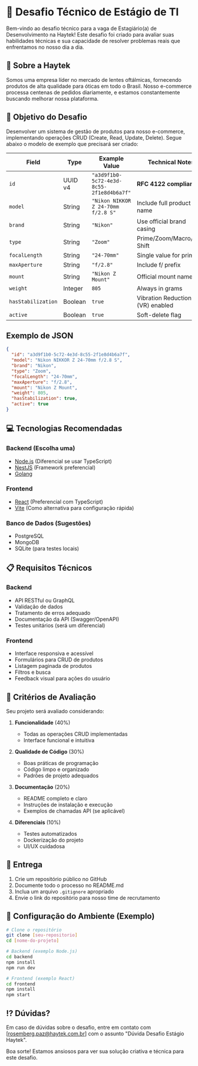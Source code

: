 # 🚀 Desafio Técnico de Estágio de TI

Bem-vindo ao desafio técnico para a vaga de Estagiário(a) de Desenvolvimento na Haytek! Este desafio foi criado para avaliar suas habilidades técnicas e sua capacidade de resolver problemas reais que enfrentamos no nosso dia a dia.

## 🌟 Sobre a Haytek

Somos uma empresa líder no mercado de lentes oftálmicas, fornecendo produtos de alta qualidade para óticas em todo o Brasil. Nosso e-commerce processa centenas de pedidos diariamente, e estamos constantemente buscando melhorar nossa plataforma.

## 🎯 Objetivo do Desafio

Desenvolver um sistema de gestão de produtos para nosso e-commerce, implementando operações CRUD (Create, Read, Update, Delete). Segue abaixo o modelo de exemplo que precisará ser criado:


| Field               | Type      | Example Value                                | Technical Notes                  |
|---------------------|-----------|----------------------------------------------|----------------------------------|
| `id`                | UUID v4   | `"a3d9f1b0-5c72-4e3d-8c55-2f1e8d4b6a7f"`     | **RFC 4122 compliant**           |
| `model`             | String    | `"Nikon NIKKOR Z 24-70mm f/2.8 S"`          | Include full product name        |
| `brand`             | String    | `"Nikon"`                                   | Use official brand casing        |
| `type`              | String    | `"Zoom"`                                    | Prime/Zoom/Macro/Tilt-Shift      |
| `focalLength`       | String    | `"24-70mm"`                                 | Single value for primes          |
| `maxAperture`       | String    | `"f/2.8"`                                   | Include f/ prefix                |
| `mount`             | String    | `"Nikon Z Mount"`                           | Official mount name              |
| `weight`            | Integer   | `805`                                       | Always in grams                 |
| `hasStabilization`  | Boolean   | `true`                                      | Vibration Reduction (VR) enabled |
| `active`            | Boolean   | `true`                                      | Soft-delete flag                |

## Exemplo de JSON

```json
{
  "id": "a3d9f1b0-5c72-4e3d-8c55-2f1e8d4b6a7f",
  "model": "Nikon NIKKOR Z 24-70mm f/2.8 S",
  "brand": "Nikon",
  "type": "Zoom",
  "focalLength": "24-70mm",
  "maxAperture": "f/2.8",
  "mount": "Nikon Z Mount",
  "weight": 805,
  "hasStabilization": true,
  "active": true
}
```

## 💻 Tecnologias Recomendadas

### Backend (Escolha uma)
- [Node.js](https://nodejs.org/en/) (Diferencial se usar TypeScript)
- [NestJS](https://nestjs.com/) (Framework preferencial)
- [Golang](https://go.dev/) 

### Frontend
- [React](https://react.dev/) (Preferencial com TypeScript)
- [Vite](https://vitejs.dev/) (Como alternativa para configuração rápida)

### Banco de Dados (Sugestões)
- PostgreSQL
- MongoDB
- SQLite (para testes locais)

## 📋 Requisitos Técnicos

### Backend
- API RESTful ou GraphQL
- Validação de dados
- Tratamento de erros adequado
- Documentação da API (Swagger/OpenAPI)
- Testes unitários (será um diferencial)

### Frontend
- Interface responsiva e acessível
- Formulários para CRUD de produtos
- Listagem paginada de produtos
- Filtros e busca
- Feedback visual para ações do usuário

## 📌 Critérios de Avaliação

Seu projeto será avaliado considerando:

1. **Funcionalidade** (40%)
   - Todas as operações CRUD implementadas
   - Interface funcional e intuitiva

2. **Qualidade de Código** (30%)
   - Boas práticas de programação
   - Código limpo e organizado
   - Padrões de projeto adequados

3. **Documentação** (20%)
   - README completo e claro
   - Instruções de instalação e execução
   - Exemplos de chamadas API (se aplicável)

4. **Diferenciais** (10%)
   - Testes automatizados
   - Dockerização do projeto
   - UI/UX cuidadosa

## 📂 Entrega

1. Crie um repositório público no GitHub
2. Documente todo o processo no README.md
3. Inclua um arquivo `.gitignore` apropriado
4. Envie o link do repositório para nosso time de recrutamento

## 🔧 Configuração do Ambiente (Exemplo)

```bash
# Clone o repositório
git clone [seu-repositorio]
cd [nome-do-projeto]

# Backend (exemplo Node.js)
cd backend
npm install
npm run dev

# Frontend (exemplo React)
cd frontend
npm install
npm start
```

## ⁉️ Dúvidas?

Em caso de dúvidas sobre o desafio, entre em contato com [rosemberg.paz@haytek.com.br] com o assunto "Dúvida Desafio Estágio Haytek".

Boa sorte! Estamos ansiosos para ver sua solução criativa e técnica para este desafio.
